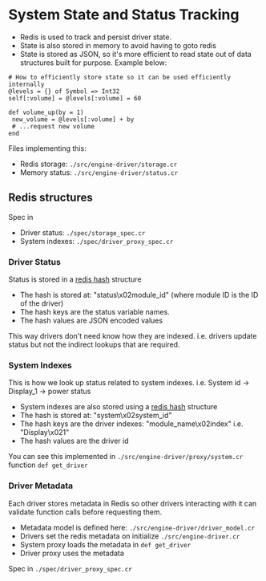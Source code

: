 # System State and Status Tracking

* Redis is used to track and persist driver state.
* State is also stored in memory to avoid having to goto redis
* State is stored as JSON, so it's more efficient to read state out of data structures built for purpose. Example below:

```crystal
# How to efficiently store state so it can be used efficiently internally
@levels = {} of Symbol => Int32
self[:volume] = @levels[:volume] = 60

def volume_up(by = 1)
 new_volume = @levels[:volume] + by
 # ...request new volume
end
```

Files implementing this:
* Redis storage: `./src/engine-driver/storage.cr`
* Memory status: `./src/engine-driver/status.cr`


## Redis structures

Spec in

* Driver status: `./spec/storage_spec.cr`
* System indexes: `./spec/driver_proxy_spec.cr`


### Driver Status

Status is stored in a [redis hash](https://redis.io/commands/hset) structure

* The hash is stored at: "status\x02module_id" (where module ID is the ID of the driver)
* The hash keys are the status variable names.
* The hash values are JSON encoded values

This way drivers don't need know how they are indexed. i.e. drivers update status but not the indirect lookups that are required.


### System Indexes

This is how we look up status related to system indexes.
i.e. System id -> Display_1 -> power status

* System indexes are also stored using a [redis hash](https://redis.io/commands/hset) structure
* The hash is stored at: "system\x02system_id"
* The hash keys are the driver indexes: "module_name\x02index" i.e. "Display\x021"
* The hash values are the driver id

You can see this implemented in `./src/engine-driver/proxy/system.cr` function `def get_driver`


### Driver Metadata

Each driver stores metadata in Redis so other drivers interacting with it can validate function calls before requesting them.

* Metadata model is defined here: `./src/engine-driver/driver_model.cr`
* Drivers set the redis metadata on initialize `./src/engine-driver.cr`
* System proxy loads the metadata in `def get_driver`
* Driver proxy uses the metadata

Spec in `./spec/driver_proxy_spec.cr`
